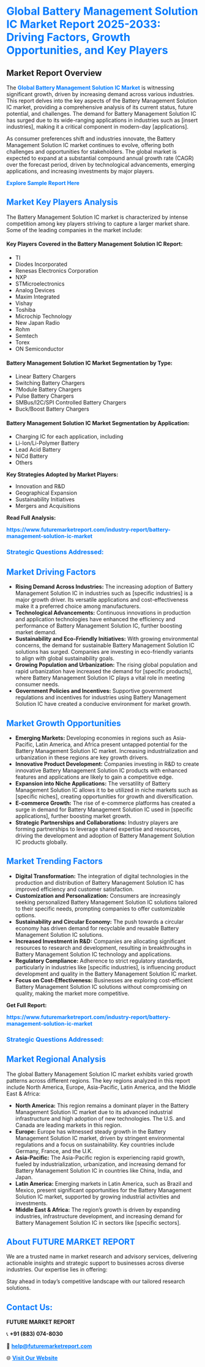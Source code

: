 <h1 style="color: #007BFF;">Global Battery Management Solution IC Market Report 2025-2033: Driving Factors, Growth Opportunities, and Key Players</h1>

<section id="overview">
<h2>Market Report Overview</h2>
<p>The <a href="https://www.futuremarketreport.com/industry-report/battery-management-solution-ic-market" style="color: #007BFF; text-decoration: none;"><strong>Global Battery Management Solution IC Market</strong></a> is witnessing significant growth, driven by increasing demand across various industries. This report delves into the key aspects of the Battery Management Solution IC market, providing a comprehensive analysis of its current status, future potential, and challenges. The demand for Battery Management Solution IC has surged due to its wide-ranging applications in industries such as [insert industries], making it a critical component in modern-day [applications].</p>
<p>As consumer preferences shift and industries innovate, the Battery Management Solution IC market continues to evolve, offering both challenges and opportunities for stakeholders. The global market is expected to expand at a substantial compound annual growth rate (CAGR) over the forecast period, driven by technological advancements, emerging applications, and increasing investments by major players.</p>
</section>

<section id="overview">
<p><a href="https://www.futuremarketreport.com/request-sample/reportId=116121" style="color: #007BFF; text-decoration: none;"><strong>Explore Sample Report Here</strong></a></p>
</section>

<section id="key-players">
<h2 style="color: #007BFF;">Market Key Players Analysis</h2>
<p>The Battery Management Solution IC market is characterized by intense competition among key players striving to capture a larger market share. Some of the leading companies in the market include:</p>
<h4>Key Players Covered in the Battery Management Solution IC Report:</h4>
<ul><li>TI</li><li>Diodes Incorporated</li><li>Renesas Electronics Corporation</li><li>NXP</li><li>STMicroelectronics</li><li>Analog Devices</li><li>Maxim Integrated</li><li>Vishay</li><li>Toshiba</li><li>Microchip Technology</li><li>New Japan Radio</li><li>Rohm</li><li>Semtech</li><li>Torex</li><li>ON Semiconductor</li></ul>
<h4>Battery Management Solution IC Market Segmentation by Type:</h4>
<ul><li>Linear Battery Chargers</li><li>Switching Battery Chargers</li><li>?Module Battery Chargers</li><li>Pulse Battery Chargers</li><li>SMBus/I2C/SPI Controlled Battery Chargers</li><li>Buck/Boost Battery Chargers</li></ul>

<h4>Battery Management Solution IC Market Segmentation by Application:</h4>
<ul><li>Charging IC for each application, including</li><li>Li-Ion/Li-Polymer Battery</li><li>Lead Acid Battery</li><li>NiCd Battery</li><li>Others</li></ul>
<p><strong>Key Strategies Adopted by Market Players:</strong></p>
<ul>
<li>Innovation and R&D</li>
<li>Geographical Expansion</li>
<li>Sustainability Initiatives</li>
<li>Mergers and Acquisitions</li>
</ul>
</section>

<section>
<p><strong>Read Full Analysis: </strong></p><a href="https://www.futuremarketreport.com/industry-report/battery-management-solution-ic-market" style="color: #007BFF; text-decoration: none;"><strong>https://www.futuremarketreport.com/industry-report/battery-management-solution-ic-market</strong></a>
<h3 style="color: #007BFF;">Strategic Questions Addressed:</h3>
</section>

<section id="driving-factors">
<h2 style="color: #007BFF;">Market Driving Factors</h2>
<ul>
<li><strong>Rising Demand Across Industries:</strong> The increasing adoption of Battery Management Solution IC in industries such as [specific industries] is a major growth driver. Its versatile applications and cost-effectiveness make it a preferred choice among manufacturers.</li>
<li><strong>Technological Advancements:</strong> Continuous innovations in production and application technologies have enhanced the efficiency and performance of Battery Management Solution IC, further boosting market demand.</li>
<li><strong>Sustainability and Eco-Friendly Initiatives:</strong> With growing environmental concerns, the demand for sustainable Battery Management Solution IC solutions has surged. Companies are investing in eco-friendly variants to align with global sustainability goals.</li>
<li><strong>Growing Population and Urbanization:</strong> The rising global population and rapid urbanization have increased the demand for [specific products], where Battery Management Solution IC plays a vital role in meeting consumer needs.</li>
<li><strong>Government Policies and Incentives:</strong> Supportive government regulations and incentives for industries using Battery Management Solution IC have created a conducive environment for market growth.</li>
</ul>
</section>

<section id="growth-opportunities">
<h2 style="color: #007BFF;">Market Growth Opportunities</h2>
<ul>
<li><strong>Emerging Markets:</strong> Developing economies in regions such as Asia-Pacific, Latin America, and Africa present untapped potential for the Battery Management Solution IC market. Increasing industrialization and urbanization in these regions are key growth drivers.</li>
<li><strong>Innovative Product Development:</strong> Companies investing in R&D to create innovative Battery Management Solution IC products with enhanced features and applications are likely to gain a competitive edge.</li>
<li><strong>Expansion into Niche Applications:</strong> The versatility of Battery Management Solution IC allows it to be utilized in niche markets such as [specific niches], creating opportunities for growth and diversification.</li>
<li><strong>E-commerce Growth:</strong> The rise of e-commerce platforms has created a surge in demand for Battery Management Solution IC used in [specific applications], further boosting market growth.</li>
<li><strong>Strategic Partnerships and Collaborations:</strong> Industry players are forming partnerships to leverage shared expertise and resources, driving the development and adoption of Battery Management Solution IC products globally.</li>
</ul>
</section>

<section id="trending-factors">
<h2 style="color: #007BFF;">Market Trending Factors</h2>
<ul>
<li><strong>Digital Transformation:</strong> The integration of digital technologies in the production and distribution of Battery Management Solution IC has improved efficiency and customer satisfaction.</li>
<li><strong>Customization and Personalization:</strong> Consumers are increasingly seeking personalized Battery Management Solution IC solutions tailored to their specific needs, prompting companies to offer customizable options.</li>
<li><strong>Sustainability and Circular Economy:</strong> The push towards a circular economy has driven demand for recyclable and reusable Battery Management Solution IC solutions.</li>
<li><strong>Increased Investment in R&D:</strong> Companies are allocating significant resources to research and development, resulting in breakthroughs in Battery Management Solution IC technology and applications.</li>
<li><strong>Regulatory Compliance:</strong> Adherence to strict regulatory standards, particularly in industries like [specific industries], is influencing product development and quality in the Battery Management Solution IC market.</li>
<li><strong>Focus on Cost-Effectiveness:</strong> Businesses are exploring cost-efficient Battery Management Solution IC solutions without compromising on quality, making the market more competitive.</li>
</ul>
</section>

<section>
<p><strong>Get Full Report: </strong></p><a href="https://www.futuremarketreport.com/industry-report/battery-management-solution-ic-market" style="color: #007BFF; text-decoration: none;"><strong>https://www.futuremarketreport.com/industry-report/battery-management-solution-ic-market</strong></a>
<h3 style="color: #007BFF;">Strategic Questions Addressed:</h3>
</section>


<section id="regional-analysis">
<h2 style="color: #007BFF;">Market Regional Analysis</h2>
<p>The global Battery Management Solution IC market exhibits varied growth patterns across different regions. The key regions analyzed in this report include North America, Europe, Asia-Pacific, Latin America, and the Middle East & Africa:</p>
<ul>
<li><strong>North America:</strong> This region remains a dominant player in the Battery Management Solution IC market due to its advanced industrial infrastructure and high adoption of new technologies. The U.S. and Canada are leading markets in this region.</li>
<li><strong>Europe:</strong> Europe has witnessed steady growth in the Battery Management Solution IC market, driven by stringent environmental regulations and a focus on sustainability. Key countries include Germany, France, and the U.K.</li>
<li><strong>Asia-Pacific:</strong> The Asia-Pacific region is experiencing rapid growth, fueled by industrialization, urbanization, and increasing demand for Battery Management Solution IC in countries like China, India, and Japan.</li>
<li><strong>Latin America:</strong> Emerging markets in Latin America, such as Brazil and Mexico, present significant opportunities for the Battery Management Solution IC market, supported by growing industrial activities and investments.</li>
<li><strong>Middle East & Africa:</strong> The region’s growth is driven by expanding industries, infrastructure development, and increasing demand for Battery Management Solution IC in sectors like [specific sectors].</li>
</ul>
</section>

<footer>
<h2 style="color: #007BFF;">About FUTURE MARKET REPORT</h2>
<p>We are a trusted name in market research and advisory services, delivering actionable insights and strategic support to businesses across diverse industries. Our expertise lies in offering:</p>

<p>Stay ahead in today’s competitive landscape with our tailored research solutions.</p>

<h2 style="color: #007BFF;">Contact Us:</h2>
<p><strong>FUTURE MARKET REPORT</strong></p>
<p>📞 <strong>+91 (883) 074-8030</strong></p>
<p>📧 <strong><a href="mailto:help@futuremarketreport.com" style="color: #007BFF;">help@futuremarketreport.com</a></strong></p>
<p>🌐 <strong><a href="https://www.futuremarketreport.com/" style="color: #007BFF;">Visit Our Website</a></strong></p>
</footer>